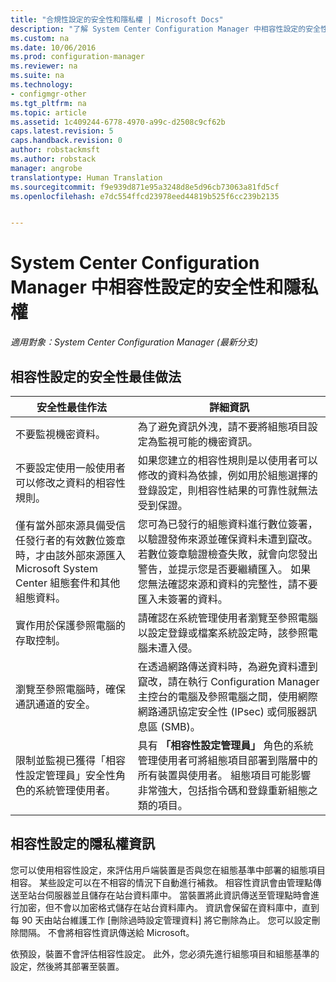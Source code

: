 ```yaml
---
title: "合規性設定的安全性和隱私權 | Microsoft Docs"
description: "了解 System Center Configuration Manager 中相容性設定的安全性最佳作法。"
ms.custom: na
ms.date: 10/06/2016
ms.prod: configuration-manager
ms.reviewer: na
ms.suite: na
ms.technology:
- configmgr-other
ms.tgt_pltfrm: na
ms.topic: article
ms.assetid: 1c409244-6778-4970-a99c-d2508c9cf62b
caps.latest.revision: 5
caps.handback.revision: 0
author: robstackmsft
ms.author: robstack
manager: angrobe
translationtype: Human Translation
ms.sourcegitcommit: f9e939d871e95a3248d8e5d96cb73063a81fd5cf
ms.openlocfilehash: e7dc554ffcd23978eed44819b525f6cc239b2135


---
```

# <a name="security-and-privacy-for-compliance-settings-in-system-center-configuration-manager"></a>System Center Configuration Manager 中相容性設定的安全性和隱私權

*適用對象：System Center Configuration Manager (最新分支)*


## <a name="security-best-practices-for-compliance-settings"></a>相容性設定的安全性最佳做法  

|安全性最佳作法|詳細資訊|  
|----------------------------|----------------------|  
|不要監視機密資料。|為了避免資訊外洩，請不要將組態項目設定為監視可能的機密資訊。|  
|不要設定使用一般使用者可以修改之資料的相容性規則。|如果您建立的相容性規則是以使用者可以修改的資料為依據，例如用於組態選擇的登錄設定，則相容性結果的可靠性就無法受到保證。|  
|僅有當外部來源具備受信任發行者的有效數位簽章時，才由該外部來源匯入 Microsoft System Center 組態套件和其他組態資料。|您可為已發行的組態資料進行數位簽署，以驗證發佈來源並確保資料未遭到竄改。 若數位簽章驗證檢查失敗，就會向您發出警告，並提示您是否要繼續匯入。 如果您無法確認來源和資料的完整性，請不要匯入未簽署的資料。|  
|實作用於保護參照電腦的存取控制。|請確認在系統管理使用者瀏覽至參照電腦以設定登錄或檔案系統設定時，該參照電腦未遭入侵。|  
|瀏覽至參照電腦時，確保通訊通道的安全。|在透過網路傳送資料時，為避免資料遭到竄改，請在執行 Configuration Manager 主控台的電腦及參照電腦之間，使用網際網路通訊協定安全性 (IPsec) 或伺服器訊息區 (SMB)。|  
|限制並監視已獲得「相容性設定管理員」安全性角色的系統管理使用者。|具有 **「相容性設定管理員」** 角色的系統管理使用者可將組態項目部署到階層中的所有裝置與使用者。 組態項目可能影響非常強大，包括指令碼和登錄重新組態之類的項目。|  

## <a name="privacy-information-for-compliance-settings"></a>相容性設定的隱私權資訊  
 您可以使用相容性設定，來評估用戶端裝置是否與您在組態基準中部署的組態項目相容。 某些設定可以在不相容的情況下自動進行補救。 相容性資訊會由管理點傳送至站台伺服器並且儲存在站台資料庫中。 當裝置將此資訊傳送至管理點時會進行加密，但不會以加密格式儲存在站台資料庫內。 資訊會保留在資料庫中，直到每 90 天由站台維護工作 [刪除過時設定管理資料]  將它刪除為止。 您可以設定刪除間隔。 不會將相容性資訊傳送給 Microsoft。  

 依預設，裝置不會評估相容性設定。 此外，您必須先進行組態項目和組態基準的設定，然後將其部署至裝置。  



<!--HONumber=Dec16_HO3-->


